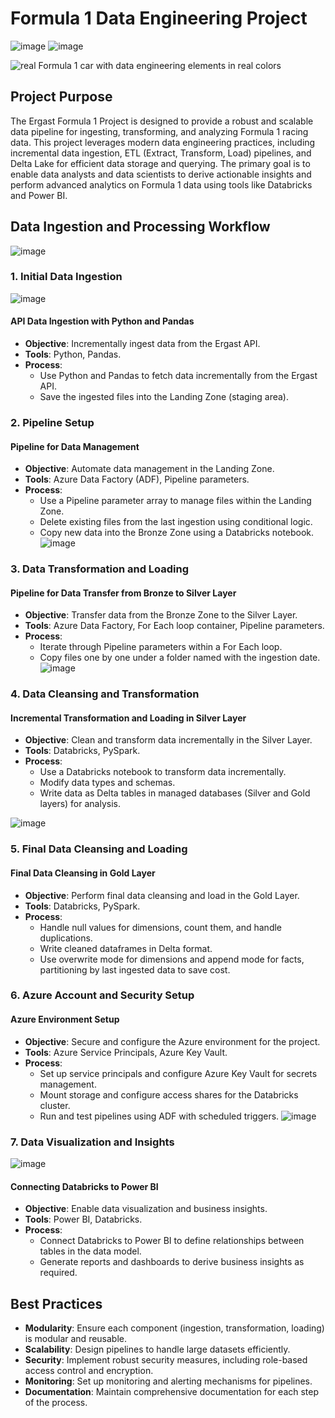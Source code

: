 # Formula 1 Data Engineering Project
![image](https://github.com/user-attachments/assets/c0c07ab1-fd2c-4711-a414-5f56004a3c2c)
![image](https://github.com/user-attachments/assets/b6a3e93e-0923-44f6-808a-1092f3a6ec18)



![real Formula 1 car with data engineering elements in real colors](https://github.com/user-attachments/assets/b9ea86dd-2c6d-401a-a5e7-11dab303cfae)


## Project Purpose

The Ergast Formula 1 Project is designed to provide a robust and scalable data pipeline for ingesting, transforming, and analyzing Formula 1 racing data. This project leverages modern data engineering practices, including incremental data ingestion, ETL (Extract, Transform, Load) pipelines, and Delta Lake for efficient data storage and querying. The primary goal is to enable data analysts and data scientists to derive actionable insights and perform advanced analytics on Formula 1 data using tools like Databricks and Power BI.

## Data Ingestion and Processing Workflow

![image](https://github.com/user-attachments/assets/2543dddf-cfef-4513-81cc-46d2fae5d507)

### 1. Initial Data Ingestion

![image](https://github.com/user-attachments/assets/233c98ad-11e7-403f-afb3-4d3893039d20)

#### API Data Ingestion with Python and Pandas
- **Objective**: Incrementally ingest data from the Ergast API.
- **Tools**: Python, Pandas.
- **Process**:
  - Use Python and Pandas to fetch data incrementally from the Ergast API.
  - Save the ingested files into the Landing Zone (staging area).

### 2. Pipeline Setup

#### Pipeline for Data Management
- **Objective**: Automate data management in the Landing Zone.
- **Tools**: Azure Data Factory (ADF), Pipeline parameters.
- **Process**:
  - Use a Pipeline parameter array to manage files within the Landing Zone.
  - Delete existing files from the last ingestion using conditional logic.
  - Copy new data into the Bronze Zone using a Databricks notebook.
![image](https://github.com/user-attachments/assets/810247f3-e416-4be3-b47f-0d4fa2dee611)

### 3. Data Transformation and Loading

#### Pipeline for Data Transfer from Bronze to Silver Layer
- **Objective**: Transfer data from the Bronze Zone to the Silver Layer.
- **Tools**: Azure Data Factory, For Each loop container, Pipeline parameters.
- **Process**:
  - Iterate through Pipeline parameters within a For Each loop.
  - Copy files one by one under a folder named with the ingestion date.
 ![image](https://github.com/user-attachments/assets/4328c271-37fa-4898-a552-2b565dff2b9d)

### 4. Data Cleansing and Transformation

#### Incremental Transformation and Loading in Silver Layer
- **Objective**: Clean and transform data incrementally in the Silver Layer.
- **Tools**: Databricks, PySpark.
- **Process**:
  - Use a Databricks notebook to transform data incrementally.
  - Modify data types and schemas.
  - Write data as Delta tables in managed databases (Silver and Gold layers) for analysis.

![image](https://github.com/user-attachments/assets/131f00db-e733-4aad-b125-1cd7579bb647)


### 5. Final Data Cleansing and Loading

#### Final Data Cleansing in Gold Layer
- **Objective**: Perform final data cleansing and load in the Gold Layer.
- **Tools**: Databricks, PySpark.
- **Process**:
  - Handle null values for dimensions, count them, and handle duplications.
  - Write cleaned dataframes in Delta format.
  - Use overwrite mode for dimensions and append mode for facts, partitioning by last ingested data to save cost.

### 6. Azure Account and Security Setup

#### Azure Environment Setup
- **Objective**: Secure and configure the Azure environment for the project.
- **Tools**: Azure Service Principals, Azure Key Vault.
- **Process**:
  - Set up service principals and configure Azure Key Vault for secrets management.
  - Mount storage and configure access shares for the Databricks cluster.
  - Run and test pipelines using ADF with scheduled triggers.
![image](https://github.com/user-attachments/assets/c7bdd929-6b85-4a00-a491-8eba0cc51b7f)

### 7. Data Visualization and Insights
![image](https://github.com/user-attachments/assets/6eede8ff-5ae6-4b89-b182-28cd33cec58b)

#### Connecting Databricks to Power BI
- **Objective**: Enable data visualization and business insights.
- **Tools**: Power BI, Databricks.
- **Process**:
  - Connect Databricks to Power BI to define relationships between tables in the data model.
  - Generate reports and dashboards to derive business insights as required.

## Best Practices

- **Modularity**: Ensure each component (ingestion, transformation, loading) is modular and reusable.
- **Scalability**: Design pipelines to handle large datasets efficiently.
- **Security**: Implement robust security measures, including role-based access control and encryption.
- **Monitoring**: Set up monitoring and alerting mechanisms for pipelines.
- **Documentation**: Maintain comprehensive documentation for each step of the process.

